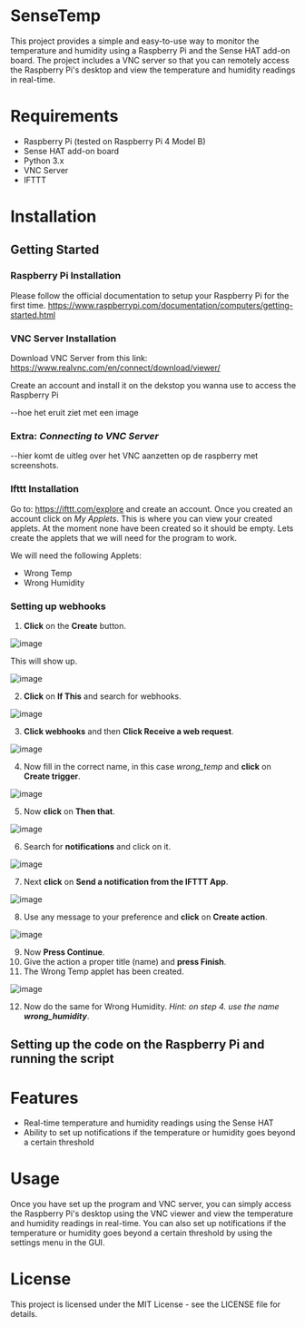 # SenseTemp

This project provides a simple and easy-to-use way to monitor the temperature and humidity using a Raspberry Pi and the Sense HAT add-on board. The project includes a VNC server so that you can remotely access the Raspberry Pi's desktop and view the temperature and humidity readings in real-time.

# Requirements
- Raspberry Pi (tested on Raspberry Pi 4 Model B)
- Sense HAT add-on board
- Python 3.x
- VNC Server
- IFTTT

# Installation
## Getting Started


### Raspberry Pi Installation
Please follow the official documentation to setup your Raspberry Pi for the first time.
https://www.raspberrypi.com/documentation/computers/getting-started.html


### VNC Server Installation
Download VNC Server from this link:
https://www.realvnc.com/en/connect/download/viewer/

Create an account and install it on the dekstop you wanna use to access the Raspberry Pi

--hoe het eruit ziet met een image


### Extra: *Connecting to VNC Server*
--hier komt de uitleg over het VNC aanzetten op de raspberry met screenshots.


### Ifttt Installation
Go to: https://ifttt.com/explore and create an account. Once you created an account click on *My Applets*. This is where you can view your created applets. At the moment none have been created so it should be empty. Lets create the applets that we will need for the program to work.

We will need the following Applets:
- Wrong Temp
- Wrong Humidity

### Setting up webhooks

1. **Click** on the **Create** button.

![image](https://user-images.githubusercontent.com/73581033/233631395-7b2b3a44-e6af-4f62-bedb-e07d0e3c3a9c.png)

This will show up.

![image](https://user-images.githubusercontent.com/73581033/233632739-4ed2725a-40cb-4de6-9a2d-11aecba88fe5.png)

2. **Click** on **If This** and search for webhooks.

![image](https://user-images.githubusercontent.com/73581033/233632022-a51eb5b8-6213-4dda-a6a0-fc8734f8231f.png)

3. **Click webhooks** and then **Click Receive a web request**.

![image](https://user-images.githubusercontent.com/73581033/233632355-9a7e8dce-bc4e-45e7-87c2-5deda36d6b9b.png)

4. Now fill in the correct name, in this case *wrong_temp* and **click** on **Create trigger**.

![image](https://user-images.githubusercontent.com/73581033/233633489-8f5f9b10-8066-4cdd-a76a-6018a95e7f5c.png)

5. Now **click** on **Then that**.

![image](https://user-images.githubusercontent.com/73581033/233633997-9e876d56-48cd-4db7-9e0f-860b89a0e8d9.png)

6. Search for **notifications** and click on it.

![image](https://user-images.githubusercontent.com/73581033/233634300-c0bdbb78-08da-4f86-8262-80460282c384.png)

7. Next **click** on **Send a notification from the IFTTT App**.

![image](https://user-images.githubusercontent.com/73581033/233634573-66e7bbb0-f85a-40cc-83c9-83ead56373a4.png)

8. Use any message to your preference and **click** on **Create action**.

![image](https://user-images.githubusercontent.com/73581033/233634880-a6492a6c-4d54-405f-8071-5adee881efbb.png)

9. Now **Press Continue**.
10. Give the action a proper title (name) and **press Finish**.
11. The Wrong Temp applet has been created.

![image](https://user-images.githubusercontent.com/73581033/233635437-0772b6d9-ddec-45b0-9a55-6b893fb3f9d2.png)

12. Now do the same for Wrong Humidity.
*Hint: on step 4. use the name **wrong_humidity***.


## Setting up the code on the Raspberry Pi and running the script


# Features
- Real-time temperature and humidity readings using the Sense HAT
- Ability to set up notifications if the temperature or humidity goes beyond a certain threshold

# Usage
Once you have set up the program and VNC server, you can simply access the Raspberry Pi's desktop using the VNC viewer and view the temperature and humidity readings in real-time. You can also set up notifications if the temperature or humidity goes beyond a certain threshold by using the settings menu in the GUI.

# License
This project is licensed under the MIT License - see the LICENSE file for details.
